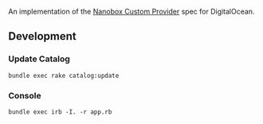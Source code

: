 An implementation of the [Nanobox Custom Provider](https://docs.nanobox.io/providers/create/) spec for DigitalOcean.

## Development

### Update Catalog
`bundle exec rake catalog:update`

### Console
`bundle exec irb -I. -r app.rb`
